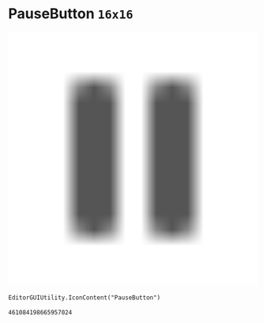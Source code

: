 # PauseButton `16x16`
<img src="/img/PauseButton.png" width=512 height=512>

``` CSharp
EditorGUIUtility.IconContent("PauseButton")
```
```
461084198665957024
```
